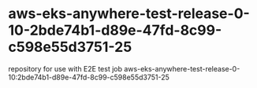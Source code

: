 # aws-eks-anywhere-test-release-0-10-2bde74b1-d89e-47fd-8c99-c598e55d3751-25
repository for use with E2E test job aws-eks-anywhere-test-release-0-10:2bde74b1-d89e-47fd-8c99-c598e55d3751-25
